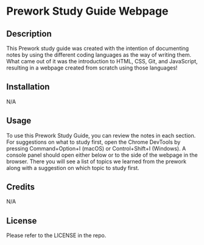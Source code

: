 # Prework Study Guide Webpage

## Description

This Prework study guide was created with the intention of documenting notes by using the different coding languages as the way of writing them. What came out of it was the introduction to HTML, CSS, Git, and JavaScript, resulting in a webpage created from scratch using those languages!

## Installation

N/A

## Usage

To use this Prework Study Guide, you can review the notes in each section. For suggestions on what to study first, open the Chrome DevTools by pressing Command+Option+I (macOS) or Control+Shift+I (Windows). A console panel should open either below or to the side of the webpage in the browser. There you will see a list of topics we learned from the prework along with a suggestion on which topic to study first.

## Credits

N/A

## License

Please refer to the LICENSE in the repo.